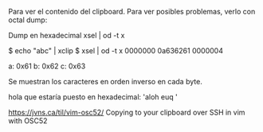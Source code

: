Para ver el contenido del clipboard.
Para ver posibles problemas, verlo con octal dump:

Dump en hexadecimal
xsel | od -t x

$ echo "abc" | xclip
$ xsel | od -t x
0000000 0a636261
0000004

a: 0x61
b: 0x62
c: 0x63

Se muestran los caracteres en orden inverso en cada byte.

hola que
estaría puesto en hexadecimal: 'aloh euq '

<https://jvns.ca/til/vim-osc52/>
Copying to your clipboard over SSH in vim with OSC52
